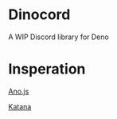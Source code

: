 # Dinocord
A WIP Discord library for Deno

# Insperation

[Ano.js](https://github.com/ItsYaBoiElijah11/Ano.js)

[Katana](https://github.com/stuyy/Katana)
